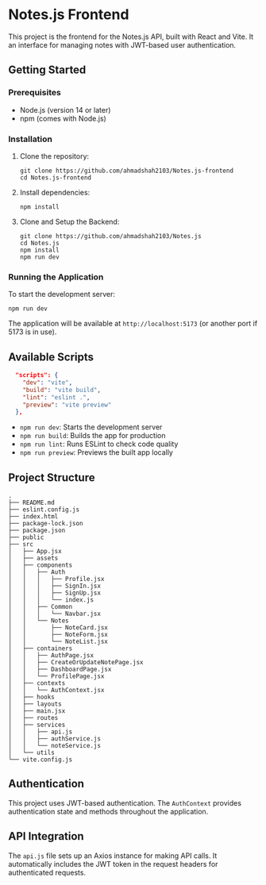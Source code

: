 # Notes.js Frontend

This project is the frontend for the Notes.js API, built with React and Vite. It an interface for managing notes with JWT-based user authentication.

## Getting Started

### Prerequisites

-   Node.js (version 14 or later)
-   npm (comes with Node.js)

### Installation

1. Clone the repository:

    ```
    git clone https://github.com/ahmadshah2103/Notes.js-frontend
    cd Notes.js-frontend
    ```

2. Install dependencies:

    ```
    npm install
    ```

3. Clone and Setup the Backend:
    ```
    git clone https://github.com/ahmadshah2103/Notes.js
    cd Notes.js
    npm install
    npm run dev
    ```

### Running the Application

To start the development server:

```
npm run dev
```

The application will be available at `http://localhost:5173` (or another port if 5173 is in use).

## Available Scripts

```6:11:package.json
  "scripts": {
    "dev": "vite",
    "build": "vite build",
    "lint": "eslint .",
    "preview": "vite preview"
  },
```

-   `npm run dev`: Starts the development server
-   `npm run build`: Builds the app for production
-   `npm run lint`: Runs ESLint to check code quality
-   `npm run preview`: Previews the built app locally

## Project Structure
```
.
├── README.md
├── eslint.config.js
├── index.html
├── package-lock.json
├── package.json
├── public
├── src
│   ├── App.jsx
│   ├── assets
│   ├── components
│   │   ├── Auth
│   │   │   ├── Profile.jsx
│   │   │   ├── SignIn.jsx
│   │   │   ├── SignUp.jsx
│   │   │   └── index.js
│   │   ├── Common
│   │   │   └── Navbar.jsx
│   │   └── Notes
│   │       ├── NoteCard.jsx
│   │       ├── NoteForm.jsx
│   │       └── NoteList.jsx
│   ├── containers
│   │   ├── AuthPage.jsx
│   │   ├── CreateOrUpdateNotePage.jsx
│   │   ├── DashboardPage.jsx
│   │   └── ProfilePage.jsx
│   ├── contexts
│   │   └── AuthContext.jsx
│   ├── hooks
│   ├── layouts
│   ├── main.jsx
│   ├── routes
│   ├── services
│   │   ├── api.js
│   │   ├── authService.js
│   │   └── noteService.js
│   └── utils
└── vite.config.js
```

## Authentication

This project uses JWT-based authentication. The `AuthContext` provides authentication state and methods throughout the application.

## API Integration

The `api.js` file sets up an Axios instance for making API calls. It automatically includes the JWT token in the request headers for authenticated requests.
